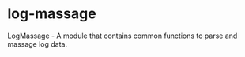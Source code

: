 log-massage
===========

LogMassage - A module that contains common functions to parse and massage log data.